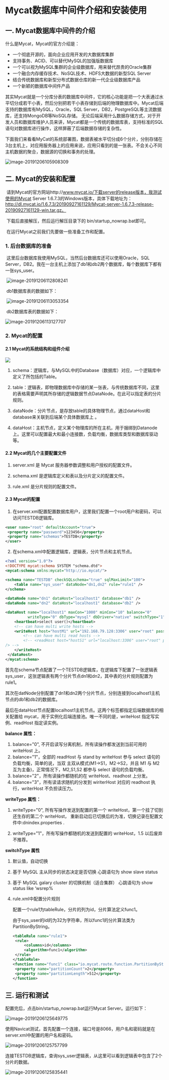 

# Mycat数据库中间件介绍和安装使用

## 一. Mycat数据库中间件的介绍

  什么是Mycat，Mycat的官方介绍是：

- 一个彻底开源的，面向企业应用开发的大数据库集群
- 支持事务、ACID、可以替代MySQL的加强版数据库
- 一个可以视为MySQL集群的企业级数据库，用来替代昂贵的Oracle集群
- 一个融合内存缓存技术、NoSQL技术、HDFS大数据的新型SQL Server
- 结合传统数据库和新型分布式数据仓库的新一代企业级数据库产品
- 一个新颖的数据库中间件产品

​    其实Mycat就是一个分库分表的数据库中间件，它的核心功能是把一个大表通过水平切分成若干小表，然后分别把若干小表存储到后端的物理数据库中。Mycat后端支持的数据库有MySQL，Oracle，SQL Server，DB2，PostgreSQL等主流数据库，还支持MongoDB等NoSQL存储。
​    无论后端采用什么数据存储方式，对于开发人员和数据库维护人员来讲，Mycat都是一个传统的数据库表，支持标准的SQL语句对数据库进行操作，这样屏蔽了后端数据存储的复杂性。

​     下面我们来看看MyCat的系统部署图，数据表被水平切分成6个分片，分别存储在3台主机上，对应用服务器上的应用来说，应用只看到的是一张表。不会关心不同主机数据的聚合，数据源的切换和事务的处理。

![image-20191206105908309](E:\Creative\onirri.github.io\images\image-20191206105908309.png)

## 二. Mycat的安装和配置

​     请到Mycat的官方网站http://www.mycat.io/下载server的release版本，我测试使用的Mycat Server 1.6.7.3的Windows版本，具体下载地址为：http://dl.mycat.io/1.6.7.3/20190927161129/Mycat-server-1.6.7.3-release-20190927161129-win.tar.gz。

​    下载后直接解压，然后运行解压目录下的 bin/startup_nowrap.bat即可。

​     在运行Mycat之前我们先要做一些准备工作和配置。

### **1. 后台数据库的准备**

​    这里后台数据库我使用MySQL，当然后台数据库还可以使用Oracle，SQL Server，DB2。我在一台主机上添加了db1和db2两个数据库，每个数据库下都有一张sys_user。

​    ![image-20191206112808241](E:\Creative\onirri.github.io\images\image-20191206112808241.png)

​    db1数据库表的数据如下：

​    ![image-20191206113053354](E:\Creative\onirri.github.io\images\image-20191206113053354.png)

​    db2数据库表的数据如下：

![image-20191206113127707](E:\Creative\onirri.github.io\images\image-20191206113127707.png)

### **2. Mycat的配置**

#### 2.1 Mycat的系统结构和组件介绍

![](E:\Creative\onirri.github.io\images\13553988-2a982caabfdef4bb.png)

1. schema：逻辑库，与MySQL中的Database（数据库）对应，一个逻辑库中定义了所包括的Table。 

2. table：逻辑表，即物理数据库中存储的某一张表，与传统数据库不同，这里的表格需要声明其所存储的逻辑数据节点DataNode。在此可以指定表的分片规则。 

3. dataNode：分片节点，是存放table的具体物理节点，通过dataHost和database来关联到后端某个具体数据库上 。

4. dataHost：主机节点，定义某个物理库的所在主机，用于捆绑到Datanode上。这里可以配置最大和最小连接数，负载均衡，数据库类型和数据库驱动等。

#### 2.2 Mycat的几个主要配置文件

1. server.xml 是 Mycat 服务器参数调整和用户授权的配置文件。

2. schema.xml 是逻辑库定义和表以及分片定义的配置文件。

3. rule.xml 是分片规则的配置文件。

#### 2.3 Mycat的配置

1.    在server.xml配置配置数据库用户，这里我们配置一个root用户和密码，可以访问TESTDB逻辑库。


   ```xml
   <user name="root" defaultAccount="true">
   	<property name="password">123456</property>
   	<property name="schemas">TESTDB</property>
   </user>
   ```
2. 在schema.xml中配置逻辑库，逻辑表，分片节点和主机节点。

```xml
<?xml version="1.0"?>
<!DOCTYPE mycat:schema SYSTEM "schema.dtd">
<mycat:schema xmlns:mycat="http://io.mycat/">

<schema name="TESTDB" checkSQLschema="true" sqlMaxLimit="100">
	<table name="sys_user" dataNode="dn1,dn2" rule="rule1" />
</schema>
    
<dataNode name="dn1" dataHost="localhost1" database="db1" />
<dataNode name="dn2" dataHost="localhost1" database="db2" />

<dataHost name="localhost1" maxCon="1000" minCon="10" balance="0"
		  writeType="0" dbType="mysql" dbDriver="native" switchType="1"  slaveThreshold="100">
	<heartbeat>select user()</heartbeat>
	<!-- can have multi write hosts -->
	<writeHost host="hostM1" url="192.168.79.128:3306" user="root" password="123456">
        <!-- can have multi read hosts -->
        <!-- <readHost host="hostS1" url="localhost:3306" user="root" password="123456"
/> -->
	</writeHost>
 </dataHost>
</mycat:schema>
```

​    首先在schema节点配置了一个TESTDB逻辑库，在逻辑库下配置了一张逻辑表sys_user，这张逻辑表有两个分片节点dn1和dn2，其中表的分片规则配置为rule1。

​    其次在datNode分别配置了dn1和dn2两个分片节点，分别连接到localhost1主机节点的db1和db2的数据库。

​    最后在dataHost节点配置localhost1主机节点。这两个标签都指定后端数据库的相关配置给 mycat，用于实例化后端连接池。唯一不同的是，writeHost 指定写实例、readHost 指定读实例。

**balance 属性：**

1. balance="0", 不开启读写分离机制，所有读操作都发送到当前可用的 writeHost 上。
2. balance="1"，全部的 readHost 与 stand by writeHost 参与 select 语句的负载均衡，简单的说，当双
主双从模式(M1->S1，M2->S2，并且 M1 与 M2 互为主备)，正常情况下，M2,S1,S2 都参与 select 语句的负载均衡。
3. balance="2"，所有读操作都随机的在 writeHost、readhost 上分发。
4. balance="3"，所有读请求随机的分发到 wiriterHost 对应的 readhost 执行，writerHost 不负担读压力。

**writeType 属性：**

1. writeType="0", 所有写操作发送到配置的第一个 writeHost，第一个挂了切到还生存的第二个 writeHost，
    重新启动后已切换后的为准，切换记录在配置文件中:dnindex.properties .

2. writeType="1"，所有写操作都随机的发送到配置的 writeHost，1.5 以后废弃不推荐。 

  **switchType 属性**

1. 默认值，自动切换

2. 基于 MySQL 主从同步的状态决定是否切换
   心跳语句为 show slave status

3. 基于 MySQL galary cluster 的切换机制（适合集群）
   心跳语句为 show status like ‘wsrep%

   
   
3. rule.xml中配置分片规则

      配置一个rule1为tableRule，分片的列为id，分片算法定义func1。
   
      由于sys_user的id的为32为字符串，所以func1的分片算法类为PartitionByString。
   
   ```xml
   <tableRule name="rule1">
   	<rule>
   		<columns>id</columns>
   		<algorithm>func1</algorithm>
   	</rule>
   </tableRule>
   <function name="func1" class="io.mycat.route.function.PartitionByString">
   	<property name="partitionCount">2</property>
   	<property name="partitionLength">512</property>
   </function>
   ```

## 三. 运行和测试

配置完后，点击bin/startup_nowrap.bat运行Mycat Server。运行如下：

![image-20191206125649775](E:\Creative\onirri.github.io\images\image-20191206125649775.png)

使用Navicat测试，首先配置一个连接，端口号是8066，用户名和密码就是在server.xml中配置的用户名和密码。

![image-20191206125757799](E:\Creative\onirri.github.io\images\image-20191206125757799.png)

连接TESTDB逻辑库，查询sys_user逻辑表，从这里可以看到逻辑表中包含了2个分片的数据。

![image-20191206125835441](E:\Creative\onirri.github.io\images\image-20191206125835441.png)